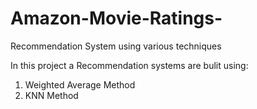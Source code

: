 # Amazon-Movie-Ratings-
Recommendation System using various techniques

In this project a Recommendation systems are bulit using:
1) Weighted Average Method
2) KNN Method
